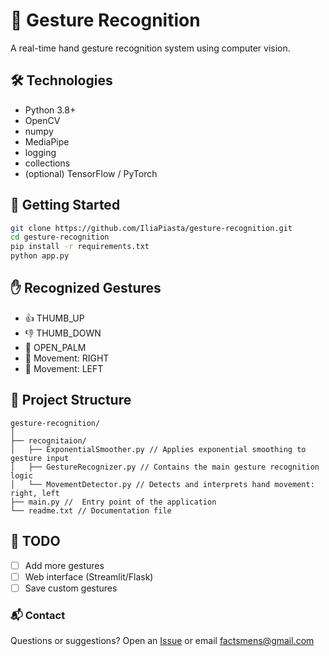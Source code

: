 # 🤖 Gesture Recognition

A real-time hand gesture recognition system using computer vision.

## 🛠 Technologies

- Python 3.8+
- OpenCV
- numpy
- MediaPipe
- logging
- collections
- (optional) TensorFlow / PyTorch

## 🚀 Getting Started

```bash
git clone https://github.com/IliaPiasta/gesture-recognition.git
cd gesture-recognition
pip install -r requirements.txt
python app.py
```

## ✋ Recognized Gestures

- 👍 THUMB_UP
- 👎 THUMB_DOWN
- 🤲 OPEN_PALM  
- 🫱 Movement: RIGHT  
- 🫲 Movement: LEFT

## 📂 Project Structure

```
gesture-recognition/
│
├── recognitaion/
│   ├── ExponentialSmoother.py // Applies exponential smoothing to gesture input
│   ├── GestureRecognizer.py // Contains the main gesture recognition logic
│   └── MovementDetector.py // Detects and interprets hand movement: right, left
├── main.py //  Entry point of the application
└── readme.txt // Documentation file
```

## 📌 TODO

- [ ] Add more gestures  
- [ ] Web interface (Streamlit/Flask)  
- [ ] Save custom gestures

### 📬 Contact

Questions or suggestions? Open an [Issue](https://github.com/IliaPiasta/gesture-recognition/issues) or email factsmens@gmail.com
